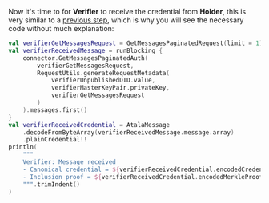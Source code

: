 Now it's time to for **Verifier** to receive the credential from **Holder**, this is very similar to a [previous step](/wiki/integration-tutorial/holder-receive-credential), which is why you will see the necessary code without much explanation:

```kotlin
val verifierGetMessagesRequest = GetMessagesPaginatedRequest(limit = 1)
val verifierReceivedMessage = runBlocking {
    connector.GetMessagesPaginatedAuth(
        verifierGetMessagesRequest,
        RequestUtils.generateRequestMetadata(
            verifierUnpublishedDID.value,
            verifierMasterKeyPair.privateKey,
            verifierGetMessagesRequest
        )
    ).messages.first()
}
val verifierReceivedCredential = AtalaMessage
    .decodeFromByteArray(verifierReceivedMessage.message.array)
    .plainCredential!!
println(
    """
    Verifier: Message received
    - Canonical credential = ${verifierReceivedCredential.encodedCredential}
    - Inclusion proof = ${verifierReceivedCredential.encodedMerkleProof}
    """.trimIndent()
)
```

